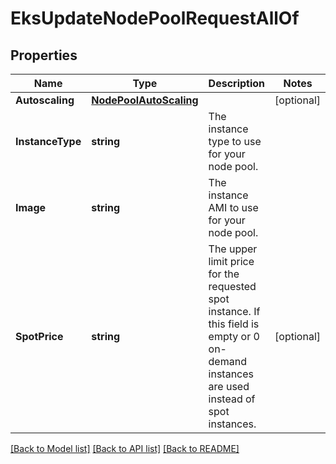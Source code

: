 # EksUpdateNodePoolRequestAllOf

## Properties

Name | Type | Description | Notes
------------ | ------------- | ------------- | -------------
**Autoscaling** | [**NodePoolAutoScaling**](NodePoolAutoScaling.md) |  | [optional] 
**InstanceType** | **string** | The instance type to use for your node pool. | 
**Image** | **string** | The instance AMI to use for your node pool. | 
**SpotPrice** | **string** | The upper limit price for the requested spot instance. If this field is empty or 0 on-demand instances are used instead of spot instances. | [optional] 

[[Back to Model list]](../README.md#documentation-for-models) [[Back to API list]](../README.md#documentation-for-api-endpoints) [[Back to README]](../README.md)


